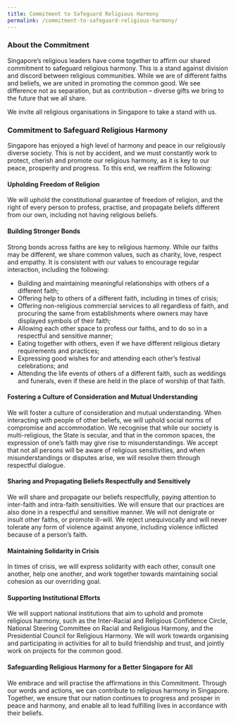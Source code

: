 ```yaml
---
title: Commitment to Safeguard Religious Harmony
permalink: /commitment-to-safeguard-religious-harmony/
---
```


### About the Commitment

Singapore’s religious leaders have come together to affirm our shared commitment to safeguard religious harmony. This is a stand against division and discord between religious communities. While we are of different faiths and beliefs, we are united in promoting the common good. We see difference not as separation, but as contribution – diverse gifts we bring to the future that we all share.    
 
We invite all religious organisations in Singapore to take a stand with us.

### Commitment to Safeguard Religious Harmony

Singapore has enjoyed a high level of harmony and peace in our religiously diverse society. This is not by accident, and we must constantly work to protect, cherish and promote our religious harmony, as it is key to our peace, prosperity and progress. To this end, we reaffirm the following:
 
#### Upholding Freedom of Religion
We will uphold the constitutional guarantee of freedom of religion, and the right of every person to profess, practise, and propagate beliefs different from our own, including not having religious beliefs. 
 
#### Building Stronger Bonds
Strong bonds across faiths are key to religious harmony. While our faiths may be different, we share common values, such as charity, love, respect and empathy. It is consistent with our values to encourage regular interaction, including the following:
* Building and maintaining meaningful relationships with others of a different faith;
* Offering help to others of a different faith, including in times of crisis;
* Offering non-religious commercial services to all regardless of faith, and procuring the same from establishments where owners may have displayed symbols of their faith;
* Allowing each other space to profess our faiths, and to do so in a respectful and sensitive manner;
* Eating together with others, even if we have different religious dietary requirements and practices;
* Expressing good wishes for and attending each other’s festival celebrations; and
* Attending the life events of others of a different faith, such as weddings and funerals, even if these are held in the place of worship of that faith.
 
#### Fostering a Culture of Consideration and Mutual Understanding

We will foster a culture of consideration and mutual understanding. When interacting with people of other beliefs, we will uphold social norms of compromise and accommodation. We recognise that while our society is multi-religious, the State is secular, and that in the common spaces, the expression of one’s faith may give rise to misunderstandings. We accept that not all persons will be aware of religious sensitivities, and when misunderstandings or disputes arise, we will resolve them through respectful dialogue.
 
#### Sharing and Propagating Beliefs Respectfully and Sensitively

We will share and propagate our beliefs respectfully, paying attention to inter-faith and intra-faith sensitivities. We will ensure that our practices are also done in a respectful and sensitive manner. We will not denigrate or insult other faiths, or promote ill-will. We reject unequivocally and will never tolerate any form of violence against anyone, including violence inflicted because of a person’s faith. 
 
#### Maintaining Solidarity in Crisis

In times of crisis, we will express solidarity with each other, consult one another, help one another, and work together towards maintaining social cohesion as our overriding goal.
 
#### Supporting Institutional Efforts

We will support national institutions that aim to uphold and promote religious harmony, such as the Inter-Racial and Religious Confidence Circle, National Steering Committee on Racial and Religious Harmony, and the Presidential Council for Religious Harmony. We will work towards organising and participating in activities for all to build friendship and trust, and jointly work on projects for the common good.
 
#### Safeguarding Religious Harmony for a Better Singapore for All

We embrace and will practise the affirmations in this Commitment. Through our words and actions, we can contribute to religious harmony in Singapore. Together, we ensure that our nation continues to progress and prosper in peace and harmony, and enable all to lead fulfilling lives in accordance with their beliefs.